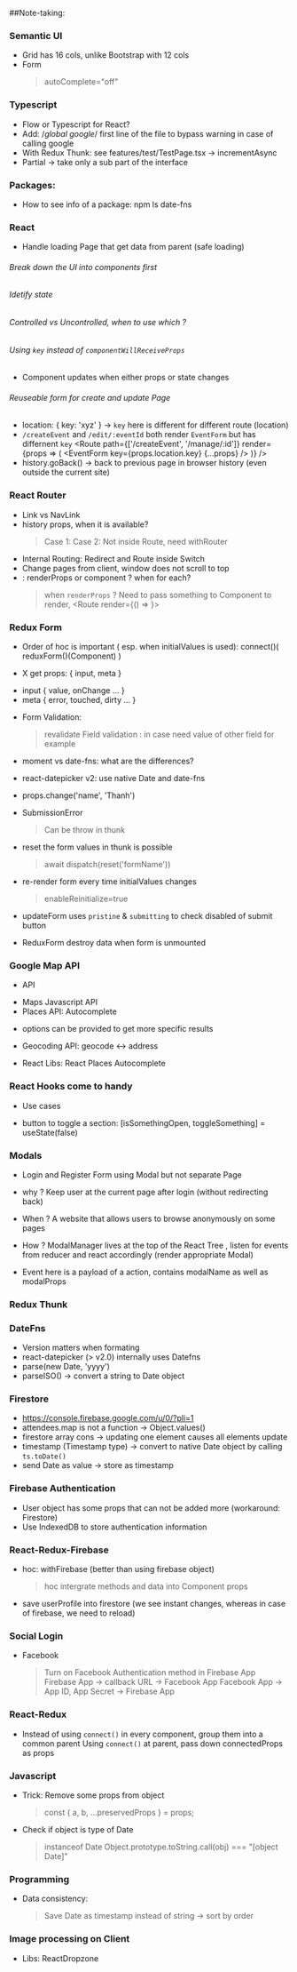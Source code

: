 ##Note-taking:

### Semantic UI

- Grid has 16 cols, unlike Bootstrap with 12 cols
- Form
  > autoComplete="off"

### Typescript

- Flow or Typescript for React?
- Add: /_global google_/ first line of the file to bypass warning in case of calling google
- With Redux Thunk: see features/test/TestPage.tsx -> incrementAsync
- Partial<ReactReduxFirebaseConfig> -> take only a sub part of the interface

### Packages:

- How to see info of a package: npm ls date-fns

### React

- Handle loading Page that get data from parent (safe loading)

###### Break down the UI into components first

###### Idetify state

###### Controlled vs Uncontrolled, when to use which ?

###### Using `key` instead of `componentWillReceiveProps`

- Component updates when either props or state changes

###### Reuseable form for create and update Page

- location: { key: 'xyz' } -> `key` here is different for different route (location)
- `/createEvent` and `/edit/:eventId` both render `EventForm` but has differnent `key`
  <Route
  path={['/createEvent', '/manage/:id']}
  render={props => (
  <EventForm key={props.location.key} {...props} />
  )}
  />
- history.goBack() -> back to previous page in browser history (even outside the current site)

### React Router

- Link vs NavLink
- history props, when it is available?
  > Case 1: <Route path="" component={X} />
  > Case 2: Not inside Route, need withRouter
- Internal Routing: Redirect and Route inside Switch
- Change pages from client, window does not scroll to top
- <Route> : renderProps or component ? when for each?
  > when `renderProps` ? Need to pass something to Component to render, <Route render={() => <Component name="thanh"/>}>

### Redux Form

- Order of hoc is important ( esp. when initialValues is used): connect()(
  reduxForm()(Component)
  )

- <Field component={X}>
  X get props: { input, meta }

* input { value, onChange ... }
* meta { error, touched, dirty ... }

- Form Validation:
  > revalidate
  > Field validation <Field validate={[passwordMustMatch]}> : in case need value of other field for example
- moment vs date-fns: what are the differences?
- react-datepicker v2: use native Date and date-fns

- props.change('name', 'Thanh')
- SubmissionError
  > Can be throw in thunk
- reset the form values in thunk is possible
  > await dispatch(reset('formName'))
- re-render form every time initialValues changes
  > enableReinitialize=true
- updateForm uses `pristine` & `submitting` to check disabled of submit button
- ReduxForm destroy data when form is unmounted

### Google Map API

- API

* Maps Javascript API
* Places API: Autocomplete

- options can be provided to get more specific results

* Geocoding API: geocode <-> address

- React Libs:
  React Places Autocomplete

### React Hooks come to handy

- Use cases

* button to toggle a section: [isSomethingOpen, toggleSomething] = useState(false)

### Modals

- Login and Register Form using Modal but not separate Page

* why ? Keep user at the current page after login (without redirecting back)
* When ? A website that allows users to browse anonymously on some pages
* How ? ModalManager lives at the top of the React Tree , listen for events from reducer
  and react accordingly (render appropriate Modal)

* Event here is a payload of a action, contains modalName as well as modalProps

### Redux Thunk

### DateFns

- Version matters when formating
- react-datepicker (> v2.0) internally uses Datefns
- parse(new Date, 'yyyy')
- parseISO() -> convert a string to Date object

### Firestore

- https://console.firebase.google.com/u/0/?pli=1
- attendees.map is not a function -> Object.values()
- firestore array cons -> updating one element causes all elements update
- timestamp (Timestamp type) -> convert to native Date object by calling `ts.toDate()`
- send Date as value -> store as timestamp

### Firebase Authentication

- User object has some props that can not be added more (workaround: Firestore)
- Use IndexedDB to store authentication information

### React-Redux-Firebase

- hoc: withFirebase (better than using firebase object)
  > hoc intergrate methods and data into Component props
- save userProfile into firestore (we see instant changes, whereas in case of firebase, we need to reload)

### Social Login

- Facebook
  > Turn on Facebook Authentication method in Firebase App
  > Firebase App -> callback URL -> Facebook App
  > Facebook App -> App ID, App Secret -> Firebase App

### React-Redux

- Instead of using `connect()` in every component, group them into a common parent
  Using `connect()` at parent, pass down connectedProps as props

### Javascript

- Trick: Remove some props from object
  > const { a, b, ...preservedProps } = props;
- Check if object is type of Date
  > instanceof Date
  > Object.prototype.toString.call(obj) === "[object Date]"

### Programming

- Data consistency:
  > Save Date as timestamp instead of string -> sort by order

### Image processing on Client

- Libs: ReactDropzone
